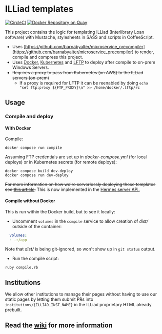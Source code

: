 # ILLiad templates

[![CircleCI](https://circleci.com/gh/NYULibraries/illiad-templates.svg?style=svg)](https://circleci.com/gh/NYULibraries/illiad-templates)
[![Docker Repository on Quay](https://quay.io/repository/nyulibraries/illiad-templates/status "Docker Repository on Quay")](https://quay.io/repository/nyulibraries/illiad-templates)

This project contains the logic for templating ILLiad (Interlibrary Loan software) with Mustache, stylesheets in SASS and scripts in CoffeeScript.

* Uses [https://github.com/barnabyalter/microservice_precompiler](https://github.com/barnabyalter/microservice_precompiler) to render, compile and compress this project.
* Uses [Docker](https://docker.com), [Kubernetes](https://kubernetes.io) and [LFTP](http://lftp.yar.ru/) to deploy after compile to on-prem Windows Servers.
* ~~Requires a proxy to pass from Kubernetes (on AWS) to the ILLiad servers (on-prem)~~
    * If a proxy is required for LFTP it can be reenabled by doing `echo "set ftp:proxy ${FTP_PROXY}\n" >> /home/docker/.lftp/rc`

## Usage

### Compile and deploy

#### With Docker

Compile:

```shell
docker compose run compile
```

Assuming FTP credentials are set up in _docker-compose.yml_ (for local deploys) or in Kubernetes secrets (for remote deploys):

```shell
docker compose build dev-deploy
docker compose run dev-deploy
```

~~For more information on how we're serverlessly deploying these templates see [this article](https://github.com/NYULibraries/WebServices-Wiki/wiki/Serverless-deploys-via-Kubernetes).~~ This is now implemented in the [Hermes server API.](https://github.com/NYULibraries/hermesserver)

#### Compile without Docker

This is run within the Docker build, but to see it locally:

* Uncomment `volumes` in the `compile` service to allow creation of _dist/_ outside
of the container:

```yaml
  volumes:
  - .:/app
```

Note that _dist/_ is being git-ignored, so won't show up
in `git status` output.

* Run the compile script:

```
ruby compile.rb
```

## Institutions

We allow other institutions to manage their pages without having to use our static pages by letting them submit PRs into `institutions/{ILLIAD_INST_NAME}` in the ILLiad proprietary HTML already prebuilt.

## Read the [wiki](https://github.com/NYULibraries/illiad-templates/wiki) for more information
